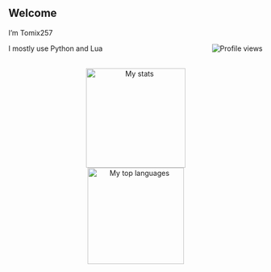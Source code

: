 ## Welcome
<p>
I’m Tomix257
<p> 
I mostly use Python and Lua
  </a>
  <a target="_blank" href="https://https://github.com/Tomix257">
    <img align="right" src="https://komarev.com/ghpvc/?username=tomix257&color=282828&label=Profile+visits&style=flat-square" alt="Profile views">
  </a>
</p>
<br>
<div align="center">
    <a target="_blank" href="https://https://github.com/Tomix257">
        <img height="197em" src="https://github-readme-stats.vercel.app/api?username=tomix257&show_icons=true&include_all_commits=true&count_private=true&title_color=eceff4&text_color=eceff4&bg_color=2e3440" alt="My stats"><br>
        <img height="191em" src="https://github-readme-stats.vercel.app/api/top-langs/?username=Tomix257&layout=compact&theme=react&hide=css,html&langs_count=8" alt="My top languages">
    </a>
</div>
